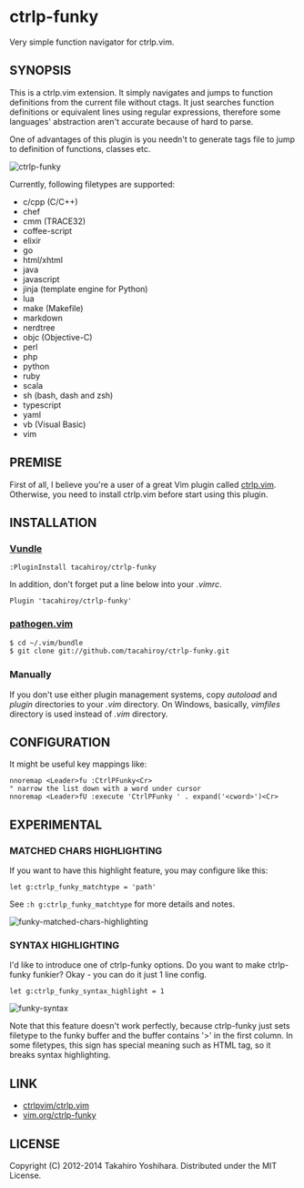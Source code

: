 ctrlp-funky
============
Very simple function navigator for ctrlp.vim.

SYNOPSIS
----------
This is a ctrlp.vim extension. It simply navigates and jumps to function definitions from the current file without ctags. It just searches function definitions or equivalent lines using regular expressions, therefore some languages' abstraction aren't accurate because of hard to parse.

One of advantages of this plugin is you needn't to generate tags file to jump to definition of functions, classes etc.

![ctrlp-funky][1]

Currently, following filetypes are supported:
* c/cpp (C/C++)
* chef
* cmm (TRACE32)
* coffee-script
* elixir
* go
* html/xhtml
* java
* javascript
* jinja (template engine for Python)
* lua
* make (Makefile)
* markdown
* nerdtree
* objc (Objective-C)
* perl
* php
* python
* ruby
* scala
* sh (bash, dash and zsh)
* typescript
* yaml
* vb (Visual Basic)
* vim


PREMISE
----------
First of all, I believe you're a user of a great Vim plugin called [ctrlp.vim](https://github.com/ctrlpvim/ctrlp.vim).
Otherwise, you need to install ctrlp.vim before start using this plugin.


INSTALLATION
----------
### [Vundle](https://github.com/gmarik/vundle.git)
```vim
:PluginInstall tacahiroy/ctrlp-funky
```

In addition, don't forget put a line below into your _.vimrc_.
```vim
Plugin 'tacahiroy/ctrlp-funky'
```

### [pathogen.vim](https://github.com/tpope/vim-pathogen)
```sh
$ cd ~/.vim/bundle
$ git clone git://github.com/tacahiroy/ctrlp-funky.git
```

### Manually
If you don't use either plugin management systems, copy _autoload_ and _plugin_ directories to your _.vim_ directory.
On Windows, basically, _vimfiles_ directory is used instead of _.vim_ directory.


CONFIGURATION
--------------
It might be useful key mappings like:
```vim
nnoremap <Leader>fu :CtrlPFunky<Cr>
" narrow the list down with a word under cursor
nnoremap <Leader>fU :execute 'CtrlPFunky ' . expand('<cword>')<Cr>
```


EXPERIMENTAL
------------
### MATCHED CHARS HIGHLIGHTING
If you want to have this highlight feature, you may configure like this:
```vim
let g:ctrlp_funky_matchtype = 'path'
```
See `:h g:ctrlp_funky_matchtype` for more details and notes.

![funky-matched-chars-highlighting][3]


### SYNTAX HIGHLIGHTING
I'd like to introduce one of ctrlp-funky options.
Do you want to make ctrlp-funky funkier? Okay - you can do it just 1 line config.
```vim
let g:ctrlp_funky_syntax_highlight = 1
```
![funky-syntax][2]

Note that this feature doesn't work perfectly, because ctrlp-funky just sets
filetype to the funky buffer and the buffer contains '>' in the first column.
In some filetypes, this sign has special meaning such as HTML tag, so it breaks
syntax highlighting.


LINK
-------

* [ctrlpvim/ctrlp.vim](https://github.com/ctrlpvim/ctrlp.vim)
* [vim.org/ctrlp-funky](http://www.vim.org/scripts/script.php?script_id=4592)


LICENSE
-------

Copyright (C) 2012-2014 Takahiro Yoshihara. Distributed under the MIT License.

[1]: http://i.imgur.com/yO4PWAF.png
[2]: http://i.imgur.com/CnKui5H.png
[3]: http://i.imgur.com/B3hBycd.png
